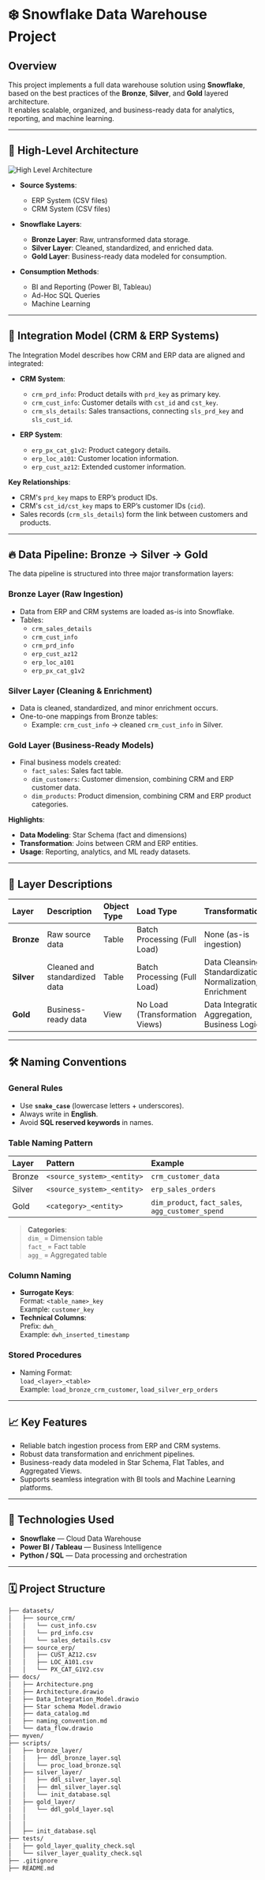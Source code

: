 # ❄️ Snowflake Data Warehouse Project

## Overview

This project implements a full data warehouse solution using **Snowflake**, based on the best practices of the **Bronze**, **Silver**, and **Gold** layered architecture.  
It enables scalable, organized, and business-ready data for analytics, reporting, and machine learning.

---

## 📌 High-Level Architecture

![High Level Architecture](docs/Architecture.png)

- **Source Systems**:  
  - ERP System (CSV files)  
  - CRM System (CSV files)

- **Snowflake Layers**:
  - **Bronze Layer**: Raw, untransformed data storage.
  - **Silver Layer**: Cleaned, standardized, and enriched data.
  - **Gold Layer**: Business-ready data modeled for consumption.

- **Consumption Methods**:
  - BI and Reporting (Power BI, Tableau)
  - Ad-Hoc SQL Queries
  - Machine Learning

---

## 🔄 Integration Model (CRM & ERP Systems)

The Integration Model describes how CRM and ERP data are aligned and integrated:

- **CRM System**:
  - `crm_prd_info`: Product details with `prd_key` as primary key.
  - `crm_cust_info`: Customer details with `cst_id` and `cst_key`.
  - `crm_sls_details`: Sales transactions, connecting `sls_prd_key` and `sls_cust_id`.

- **ERP System**:
  - `erp_px_cat_g1v2`: Product category details.
  - `erp_loc_a101`: Customer location information.
  - `erp_cust_az12`: Extended customer information.

**Key Relationships**:
- CRM's `prd_key` maps to ERP’s product IDs.
- CRM's `cst_id/cst_key` maps to ERP’s customer IDs (`cid`).
- Sales records (`crm_sls_details`) form the link between customers and products.

---

## 🔥 Data Pipeline: Bronze → Silver → Gold

The data pipeline is structured into three major transformation layers:

### Bronze Layer (Raw Ingestion)
- Data from ERP and CRM systems are loaded as-is into Snowflake.
- Tables:
  - `crm_sales_details`
  - `crm_cust_info`
  - `crm_prd_info`
  - `erp_cust_az12`
  - `erp_loc_a101`
  - `erp_px_cat_g1v2`

### Silver Layer (Cleaning & Enrichment)
- Data is cleaned, standardized, and minor enrichment occurs.
- One-to-one mappings from Bronze tables:
  - Example: `crm_cust_info` → cleaned `crm_cust_info` in Silver.

### Gold Layer (Business-Ready Models)
- Final business models created:
  - `fact_sales`: Sales fact table.
  - `dim_customers`: Customer dimension, combining CRM and ERP customer data.
  - `dim_products`: Product dimension, combining CRM and ERP product categories.

**Highlights**:
- **Data Modeling**: Star Schema (fact and dimensions)
- **Transformation**: Joins between CRM and ERP entities.
- **Usage**: Reporting, analytics, and ML ready datasets.

---

## 📂 Layer Descriptions

| Layer         | Description                       | Object Type | Load Type                  | Transformations                                      |
| :------------ | :--------------------------------- | :---------- | :-------------------------- | :--------------------------------------------------- |
| **Bronze**    | Raw source data                    | Table       | Batch Processing (Full Load) | None (as-is ingestion)                              |
| **Silver**    | Cleaned and standardized data      | Table       | Batch Processing (Full Load) | Data Cleansing, Standardization, Normalization, Enrichment |
| **Gold**      | Business-ready data                | View        | No Load (Transformation Views) | Data Integration, Aggregation, Business Logic         |

---

## 🛠️ Naming Conventions

### General Rules
- Use **`snake_case`** (lowercase letters + underscores).
- Always write in **English**.
- Avoid **SQL reserved keywords** in names.

### Table Naming Pattern

| Layer  | Pattern                     | Example               |
| :----- | :-------------------------- | :-------------------- |
| Bronze | `<source_system>_<entity>`   | `crm_customer_data`    |
| Silver | `<source_system>_<entity>`   | `erp_sales_orders`     |
| Gold   | `<category>_<entity>`        | `dim_product`, `fact_sales`, `agg_customer_spend` |

> **Categories**:  
> `dim_` = Dimension table  
> `fact_` = Fact table  
> `agg_` = Aggregated table

### Column Naming
- **Surrogate Keys**:  
  Format: `<table_name>_key`  
  Example: `customer_key`
- **Technical Columns**:  
  Prefix: `dwh_`  
  Example: `dwh_inserted_timestamp`

### Stored Procedures
- Naming Format:  
  `load_<layer>_<table>`  
  Example: `load_bronze_crm_customer`, `load_silver_erp_orders`

---

## 📈 Key Features

- Reliable batch ingestion process from ERP and CRM systems.
- Robust data transformation and enrichment pipelines.
- Business-ready data modeled in Star Schema, Flat Tables, and Aggregated Views.
- Supports seamless integration with BI tools and Machine Learning platforms.

---

## 🚀 Technologies Used

- **Snowflake** — Cloud Data Warehouse
- **Power BI / Tableau** — Business Intelligence
- **Python / SQL** — Data processing and orchestration

---

## 🗓️ Project Structure

```bash
├── datasets/
│   ├── source_crm/
│   │   └── cust_info.csv
│   │   └── prd_info.csv
│   │   └── sales_details.csv
│   ├── source_erp/
│   │   ├── CUST_AZ12.csv
│   │   ├── LOC_A101.csv
│   │   └── PX_CAT_G1V2.csv
├── docs/
│   ├── Architecture.png
│   ├── Architecture.drawio
│   ├── Data_Integration_Model.drawio
│   ├── Star schema Model.drawio
│   ├── data_catalog.md
│   ├── naming_convention.md
│   └── data_flow.drawio
├── myven/                
├── scripts/
│   ├── bronze_layer/
│   │   ├── ddl_bronze_layer.sql
│   │   └── proc_load_bronze.sql
│   ├── silver_layer/
│   │   ├── ddl_silver_layer.sql
│   │   ├── dml_silver_layer.sql
│   │   └── init_database.sql
│   ├── gold_layer/
│   │   └── ddl_gold_layer.sql
│   │  
│   │  
│   ├── init_database.sql 
├── tests/
│   ├── gold_layer_quality_check.sql
│   └── silver_layer_quality_check.sql
├── .gitignore
├── README.md  
```
